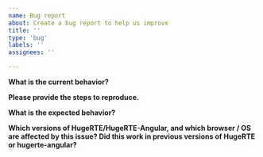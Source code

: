 ```yaml
---
name: Bug report
about: Create a bug report to help us improve
title: ''
type: 'bug'
labels: ''
assignees: ''

---
```


**What is the current behavior?**

**Please provide the steps to reproduce.**

**What is the expected behavior?**

**Which versions of HugeRTE/HugeRTE-Angular, and which browser / OS are affected by this issue? Did this work in previous versions of HugeRTE or hugerte-angular?**
